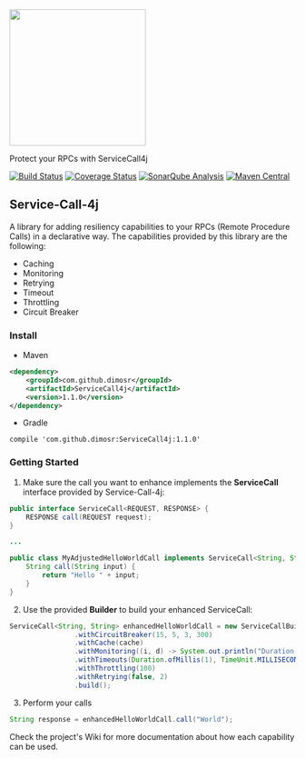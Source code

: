 <img src="https://raw.githubusercontent.com/wiki/dimosr/service-call-4j/images/logo.png" height="240" width="240">

Protect your RPCs with ServiceCall4j

[![Build Status](https://travis-ci.org/dimosr/service-call-4j.svg?branch=master)](https://travis-ci.org/dimosr/service-call-4j)
[![Coverage Status](https://coveralls.io/repos/github/dimosr/service-call-4j/badge.svg?branch=master)](https://coveralls.io/github/dimosr/service-call-4j?branch=master)
[![SonarQube Analysis](https://sonarcloud.io/api/badges/gate?key=com.dimosr%3AServiceCall4j)](https://sonarcloud.io/dashboard/index/com.dimosr%3AServiceCall4j)
[![Maven Central](https://img.shields.io/maven-central/v/com.github.dimosr/ServiceCall4j.svg)](http://search.maven.org/#artifactdetails|com.github.dimosr|ServiceCall4j|1.1.0|jar)

## Service-Call-4j

A library for adding resiliency capabilities to your RPCs (Remote Procedure Calls) in a declarative way. The capabilities provided by this library are the following:
* Caching
* Monitoring
* Retrying
* Timeout
* Throttling
* Circuit Breaker

### Install
* Maven
```xml
<dependency>
    <groupId>com.github.dimosr</groupId>
    <artifactId>ServiceCall4j</artifactId>
    <version>1.1.0</version>
</dependency>
```
* Gradle
```
compile 'com.github.dimosr:ServiceCall4j:1.1.0'
```

### Getting Started

1. Make sure the call you want to enhance implements the **ServiceCall** interface provided by Service-Call-4j:
```java
public interface ServiceCall<REQUEST, RESPONSE> {
    RESPONSE call(REQUEST request);
}

...

public class MyAdjustedHelloWorldCall implements ServiceCall<String, String> {
	String call(String input) {
		return "Hello " + input;
	}
}
```

2. Use the provided **Builder** to build your enhanced ServiceCall:
```java
ServiceCall<String, String> enhancedHelloWorldCall = new ServiceCallBuilder<>(new MyAdjustedHelloWorldCall())
                .withCircuitBreaker(15, 5, 3, 300)
                .withCache(cache)
                .withMonitoring((i, d) -> System.out.println("Duration: " + d.toMillis()))
                .withTimeouts(Duration.ofMillis(1), TimeUnit.MILLISECONDS, Executors.newFixedThreadPool(10))
                .withThrottling(100)
                .withRetrying(false, 2)
                .build();
```

3. Perform your calls
```java
String response = enhancedHelloWorldCall.call("World");
```

Check the project's Wiki for more documentation about how each capability can be used.